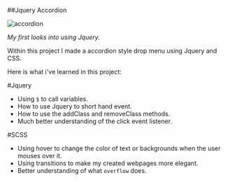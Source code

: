 ##Jquery Accordion

![accordion](http://learnersdictionary.com/media/ld/images/legacy_print_images/accord.gif)

*My first looks into using Jquery.*

Within this project I made a accordion style drop menu using Jquery and CSS.

Here is what i've learned in this project:

#Jquery
* Using `$` to call variables.
* How to use Jquery to short hand event.
* How to use the addClass and removeClass methods.
* Much better understanding of the click event listener.


#SCSS
* Using hover to change the color of text or backgrounds when the user mouses over it.
* Using transitions to make my created webpages more elegant.
* Better understanding of what `overflow` does. 
